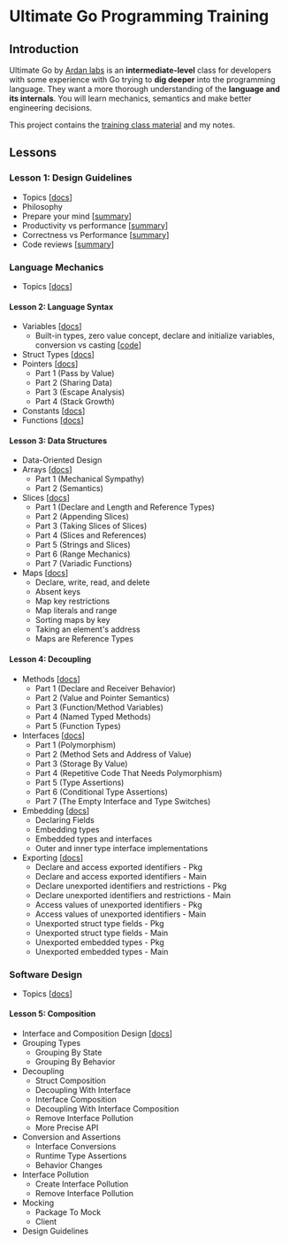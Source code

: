 # Ultimate Go Programming Training

## Introduction

Ultimate Go by [Ardan labs](https://www.ardanlabs.com/ultimate-go/) is an **intermediate-level** class for developers with some experience with Go trying to **dig deeper** into the programming language. They want a more thorough understanding of the **language and its internals**. You will learn mechanics, semantics and make better engineering decisions.

This project contains the [training class material](https://github.com/ardanlabs/gotraining/tree/master/topics/courses/go) and my notes.

## Lessons

### Lesson 1: Design Guidelines

- Topics [[docs](https://github.com/ardanlabs/gotraining/blob/master/topics/go/README.md#design-guidelines)]
- Philosophy
- Prepare your mind [[summary](guidelines/README.md#prepare-your-mind)]
- Productivity vs performance [[summary](guidelines/README.md#productivity-versus-performance)]
- Correctness vs Performance [[summary](guidelines/README.md#correctness-versus-performance)]
- Code reviews [[summary](guidelines/README.md#code-reviews)]

### Language Mechanics

- Topics [[docs](https://github.com/ardanlabs/gotraining/blob/master/topics/courses/go/language/README.md)]

#### Lesson 2: Language Syntax

- Variables [[docs](https://github.com/ardanlabs/gotraining/blob/master/topics/go/language/variables/README.md)]
  - Built-in types, zero value concept, declare and initialize variables, conversion vs casting [[code](language/variable/example1/example1.go)]
- Struct Types [[docs](https://github.com/ardanlabs/gotraining/blob/master/topics/go/language/struct_types/README.md)]
- Pointers [[docs](https://github.com/ardanlabs/gotraining/blob/master/topics/go/language/pointers/README.md)]
  - Part 1 (Pass by Value)
  - Part 2 (Sharing Data)
  - Part 3 (Escape Analysis)
  - Part 4 (Stack Growth)
- Constants [[docs](https://github.com/ardanlabs/gotraining/blob/master/topics/go/language/constants/README.md)]
- Functions [[docs](https://github.com/ardanlabs/gotraining/blob/master/topics/go/language/functions/README.md)]

#### Lesson 3: Data Structures

- Data-Oriented Design
- Arrays [[docs](https://github.com/ardanlabs/gotraining/blob/master/topics/go/language/arrays/README.md)]
  - Part 1 (Mechanical Sympathy)
  - Part 2 (Semantics)
- Slices [[docs](https://github.com/ardanlabs/gotraining/blob/master/topics/go/language/slices/README.md)]
  - Part 1 (Declare and Length and Reference Types)
  - Part 2 (Appending Slices)
  - Part 3 (Taking Slices of Slices)
  - Part 4 (Slices and References)
  - Part 5 (Strings and Slices)
  - Part 6 (Range Mechanics)
  - Part 7 (Variadic Functions)
- Maps [[docs](https://github.com/ardanlabs/gotraining/blob/master/topics/go/language/maps/README.md)]
  - Declare, write, read, and delete
  - Absent keys
  - Map key restrictions
  - Map literals and range
  - Sorting maps by key
  - Taking an element's address
  - Maps are Reference Types

#### Lesson 4: Decoupling

- Methods [[docs](https://github.com/ardanlabs/gotraining/blob/master/topics/go/language/methods/README.md)]
  - Part 1 (Declare and Receiver Behavior)
  - Part 2 (Value and Pointer Semantics)
  - Part 3 (Function/Method Variables)
  - Part 4 (Named Typed Methods)
  - Part 5 (Function Types)
- Interfaces [[docs](https://github.com/ardanlabs/gotraining/blob/master/topics/go/language/interfaces/README.md)]
  - Part 1 (Polymorphism)
  - Part 2 (Method Sets and Address of Value)
  - Part 3 (Storage By Value)
  - Part 4 (Repetitive Code That Needs Polymorphism)
  - Part 5 (Type Assertions)
  - Part 6 (Conditional Type Assertions)
  - Part 7 (The Empty Interface and Type Switches)
- Embedding [[docs](https://github.com/ardanlabs/gotraining/blob/master/topics/go/language/embedding/README.md)]
  - Declaring Fields
  - Embedding types
  - Embedded types and interfaces
  - Outer and inner type interface implementations
- Exporting [[docs](https://github.com/ardanlabs/gotraining/blob/master/topics/go/language/exporting/README.md)]
  - Declare and access exported identifiers - Pkg
  - Declare and access exported identifiers - Main
  - Declare unexported identifiers and restrictions - Pkg
  - Declare unexported identifiers and restrictions - Main
  - Access values of unexported identifiers - Pkg
  - Access values of unexported identifiers - Main
  - Unexported struct type fields - Pkg
  - Unexported struct type fields - Main
  - Unexported embedded types - Pkg
  - Unexported embedded types - Main

### Software Design

- Topics [[docs](https://github.com/ardanlabs/gotraining/blob/master/topics/courses/go/design/README.md)]

#### Lesson 5: Composition

- Interface and Composition Design [[docs](https://github.com/ardanlabs/gotraining/blob/master/topics/go/design/composition/README.md)]
- Grouping Types
  - Grouping By State
  - Grouping By Behavior
- Decoupling
  - Struct Composition
  - Decoupling With Interface
  - Interface Composition
  - Decoupling With Interface Composition
  - Remove Interface Pollution
  - More Precise API
- Conversion and Assertions
  - Interface Conversions
  - Runtime Type Assertions
  - Behavior Changes
- Interface Pollution
  - Create Interface Pollution
  - Remove Interface Pollution
- Mocking
  - Package To Mock
  - Client
- Design Guidelines
